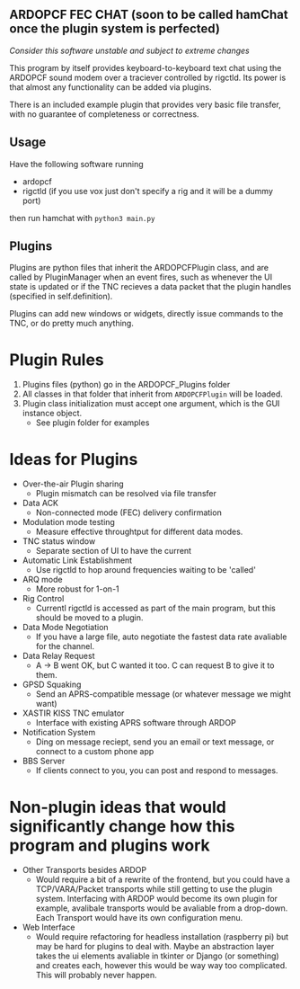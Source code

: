 ## ARDOPCF FEC CHAT (soon to be called hamChat once the plugin system is perfected)

*Consider this software unstable and subject to extreme changes*

This program by itself provides keyboard-to-keyboard text chat using the ARDOPCF sound modem over a traciever controlled by rigctld. Its power is that almost any functionality can be added via plugins.

There is an included example plugin that provides very basic file transfer, with no guarantee of completeness or correctness.

## Usage

Have the following software running
- ardopcf
- rigctld (if you use vox just don't specify a rig and it will be a dummy port)

then run hamchat with `python3 main.py`

## Plugins

Plugins are python files that inherit the ARDOPCFPlugin class, and are called by PluginManager when an event fires,
such as whenever the UI state is updated or if the TNC recieves a data packet that the plugin handles
(specified in self.definition). 

Plugins can add new windows or widgets, directly issue commands to the TNC, or do pretty much anything.

# Plugin Rules
1. Plugins files (python) go in the ARDOPCF_Plugins folder
2. All classes in that folder that inherit from `ARDOPCFPlugin` will be loaded.
3. Plugin class initialization must accept one argument, which is the GUI instance object.
   - See plugin folder for examples

# Ideas for Plugins
- Over-the-air Plugin sharing
  - Plugin mismatch can be resolved via file transfer
- Data ACK
  - Non-connected mode (FEC) delivery confirmation
- Modulation mode testing
  - Measure effective throughtput for different data modes.
- TNC status window
  - Separate section of UI to have the current
- Automatic Link Establishment
  - Use rigctld to hop around frequencies waiting to be 'called'
- ARQ mode
  - More robust for 1-on-1
- Rig Control
  - Currentl rigctld is accessed as part of the main program, but this should be moved to a plugin.
- Data Mode Negotiation
  - If you have a large file, auto negotiate the fastest data rate avaliable for the channel.
- Data Relay Request
  - A -> B went OK, but C wanted it too. C can request B to give it to them.
- GPSD Squaking
  - Send an APRS-compatible message (or whatever message we might want)
- XASTIR KISS TNC emulator
  - Interface with existing APRS software through ARDOP
- Notification System
  - Ding on message reciept, send you an email or text message, or connect to a custom phone app
- BBS Server
  - If clients connect to you, you can post and respond to messages.

# Non-plugin ideas that would significantly change how this program and plugins work
- Other Transports besides ARDOP
  - Would require a bit of a rewrite of the frontend, but you could have a TCP/VARA/Packet transports while still getting to use the plugin system. Interfacing with ARDOP would become its own plugin for example, avalibale
  transports would be avaliable from a drop-down. Each Transport would have its own configuration menu.
- Web Interface
  - Would require refactoring for headless installation (raspberry pi)
  but may be hard for plugins to deal with. Maybe an abstraction layer
  takes the ui elements avaliable in tkinter or Django (or something)
  and creates each, however this would be way way too complicated.
  This will probably never happen.